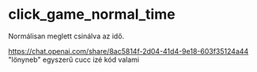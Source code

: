 # click_game_normal_time
Normálisan meglett csinálva az idő.


https://chat.openai.com/share/8ac5814f-2d04-41d4-9e18-603f35124a44  "lönyneb" egyszerű cucc izé kód valami